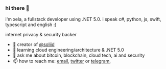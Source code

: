 ### hi there 👋

i'm xela, a fullstack developer using .NET 5.0. i speak c#, python, js, swift, typescript and english :)

internet privacy & security backer

- 🔭 creator of [@soliid](github.com/soliid)
- 🌱 learning cloud engineering/architecture & .NET 5.0
- 💬 ask me about bitcoin, blockchain, cloud tech, ai and security
- 📫 how to reach me: [email](mailto:xelamade@protonmail.com), [twitter](twitter.com/xelamade) or [telegram](t.me/xelamade), 

